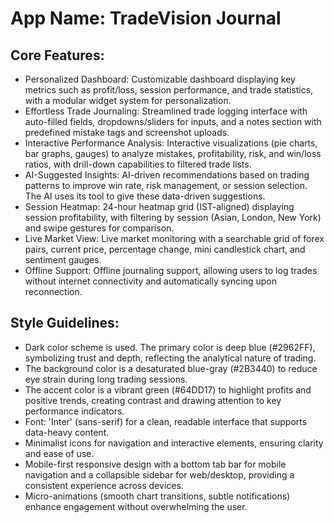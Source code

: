 # **App Name**: TradeVision Journal

## Core Features:

- Personalized Dashboard: Customizable dashboard displaying key metrics such as profit/loss, session performance, and trade statistics, with a modular widget system for personalization.
- Effortless Trade Journaling: Streamlined trade logging interface with auto-filled fields, dropdowns/sliders for inputs, and a notes section with predefined mistake tags and screenshot uploads.
- Interactive Performance Analysis: Interactive visualizations (pie charts, bar graphs, gauges) to analyze mistakes, profitability, risk, and win/loss ratios, with drill-down capabilities to filtered trade lists.
- AI-Suggested Insights: AI-driven recommendations based on trading patterns to improve win rate, risk management, or session selection. The AI uses its tool to give these data-driven suggestions.
- Session Heatmap: 24-hour heatmap grid (IST-aligned) displaying session profitability, with filtering by session (Asian, London, New York) and swipe gestures for comparison.
- Live Market View: Live market monitoring with a searchable grid of forex pairs, current price, percentage change, mini candlestick chart, and sentiment gauges. 
- Offline Support: Offline journaling support, allowing users to log trades without internet connectivity and automatically syncing upon reconnection.

## Style Guidelines:

- Dark color scheme is used. The primary color is deep blue (#2962FF), symbolizing trust and depth, reflecting the analytical nature of trading.
- The background color is a desaturated blue-gray (#2B3440) to reduce eye strain during long trading sessions.
- The accent color is a vibrant green (#64DD17) to highlight profits and positive trends, creating contrast and drawing attention to key performance indicators.
- Font: 'Inter' (sans-serif) for a clean, readable interface that supports data-heavy content.
- Minimalist icons for navigation and interactive elements, ensuring clarity and ease of use.
- Mobile-first responsive design with a bottom tab bar for mobile navigation and a collapsible sidebar for web/desktop, providing a consistent experience across devices.
- Micro-animations (smooth chart transitions, subtle notifications) enhance engagement without overwhelming the user.